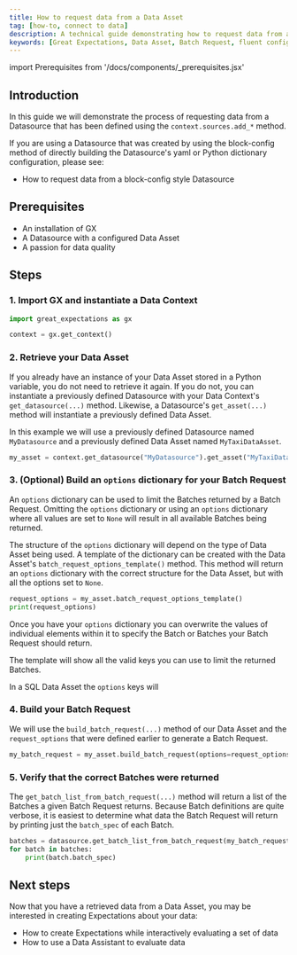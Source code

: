 ```yaml
---
title: How to request data from a Data Asset
tag: [how-to, connect to data]
description: A technical guide demonstrating how to request data from a Data Asset.
keywords: [Great Expectations, Data Asset, Batch Request, fluent configuration method]
---
```


<!-- Import statements start here. -->
import Prerequisites from '/docs/components/_prerequisites.jsx'

## Introduction

In this guide we will demonstrate the process of requesting data from a Datasource that has been defined using the `context.sources.add_*` method.

If you are using a Datasource that was created by using the block-config method of directly building the Datasource's yaml or Python dictionary configuration, please see:
- How to request data from a block-config style Datasource

## Prerequisites

<Prerequisites requirePython = {false} requireInstallation = {false} requireDataContext = {false} requireSourceData = {null} requireDatasource = {false} requireExpectationSuite = {false}>

- An installation of GX
- A Datasource with a configured Data Asset
- A passion for data quality

</Prerequisites> 

## Steps

### 1. Import GX and instantiate a Data Context

```python title="Python code"
import great_expectations as gx

context = gx.get_context()
```

### 2. Retrieve your Data Asset

If you already have an instance of your Data Asset stored in a Python variable, you do not need to retrieve it again.  If you do not, you can instantiate a previously defined Datasource with your Data Context's `get_datasource(...)` method.  Likewise, a Datasource's `get_asset(...)` method will instantiate a previously defined Data Asset.

In this example we will use a previously defined Datasource named `MyDatasource` and a previously defined Data Asset named `MyTaxiDataAsset`.

```python title="Python code
my_asset = context.get_datasource("MyDatasource").get_asset("MyTaxiDataAsset")
```

### 3. (Optional) Build an `options` dictionary for your Batch Request

An `options` dictionary can be used to limit the Batches returned by a Batch Request.  Omitting the `options` dictionary or using an `options` dictionary where all values are set to `None` will result in all available Batches being returned.

The structure of the `options` dictionary will depend on the type of Data Asset being used.  A template of the dictionary can be created with the Data Asset's `batch_request_options_template()` method.  This method will return an `options` dictionary with the correct structure for the Data Asset, but with all the options set to `None`.

```python title="Python code"
request_options = my_asset.batch_request_options_template()
print(request_options)
```

Once you have your `options` dictionary you can overwrite the values of individual elements within it to specify the Batch or Batches your Batch Request should return.

The template will show all the valid keys you can use to limit the returned Batches.


In a SQL Data Asset the `options` keys will 

### 4. Build your Batch Request

We will use the `build_batch_request(...)` method of our Data Asset and the `request_options` that were defined earlier to generate a Batch Request.

```python title="Python code"
my_batch_request = my_asset.build_batch_request(options=request_options)
```

### 5. Verify that the correct Batches were returned

The `get_batch_list_from_batch_request(...)` method will return a list of the Batches a given Batch Request returns.  Because Batch definitions are quite verbose, it is easiest to determine what data the Batch Request will return by printing just the `batch_spec` of each Batch.

```python title="Python code"
batches = datasource.get_batch_list_from_batch_request(my_batch_request)
for batch in batches:
    print(batch.batch_spec)
```

## Next steps

Now that you have a retrieved data from a Data Asset, you may be interested in creating Expectations about your data:
- How to create Expectations while interactively evaluating a set of data
- How to use a Data Assistant to evaluate data


